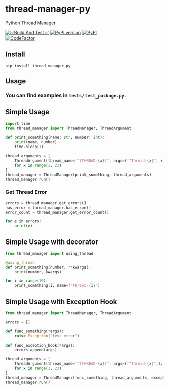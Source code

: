 # thread-manager-py
Python Thread Manager

[![✅Build And Test ✅](https://github.com/sanggi-wjg/py-thread-manager/actions/workflows/build-test.yml/badge.svg)](https://github.com/sanggi-wjg/py-thread-manager/actions/workflows/build-test.yml)
[![PyPI version](https://badge.fury.io/py/thread-manager-py.svg)](https://badge.fury.io/py/thread-manager-py)
[![PyPI](https://img.shields.io/pypi/pyversions/thread-manager-py.svg)](https://pypi.python.org/pypi/thread-manager-py)
<br/>
[![CodeFactor](https://www.codefactor.io/repository/github/sanggi-wjg/py-thread-manager/badge)](https://www.codefactor.io/repository/github/sanggi-wjg/py-thread-manager)



## Install
```shell
pip install thread-manager-py
```

## Usage
### You can find examples in `tests/test_package.py`.


## Simple Usage
```python
import time
from thread_manager import ThreadManager, ThreadArgument

def print_something(name: str, number: int):
    print(name, number)
    time.sleep(1)

thread_arguments = [
    ThreadArgument(thread_name=f"[THREAD-{x}]", args=(f"Thread-{x}", x), kwargs={}, )
    for x in range(1, 23)
]
thread_manager = ThreadManager(print_something, thread_arguments)
thread_manager.run()
```

### Get Thread Error
```python
errors = thread_manager.get_errors()
has_error = thread_manager.has_error()
error_count = thread_manager.get_error_count()

for e in errors:
    print(e)
```

## Simple Usage with decorator
```python
from thread_manager import using_thread

@using_thread
def print_something(number, **kwargs):
    print(number, kwargs)

for i in range(10):
    print_something(i, name=f"thread-{i}")
```

## Simple Usage with Exception Hook
```python
from thread_manager import ThreadManager, ThreadArgument

errors = []

def func_something(*args):
    raise Exception("test error")

def func_exception_hook(*args):
    errors.append(args)

thread_arguments = [
    ThreadArgument(thread_name=f"[THREAD-{x}]", args=(f"Thread-{x}",), kwargs={})
    for x in range(1, 23)
]
thread_manager = ThreadManager(func_something, thread_arguments, except_hook=func_exception_hook)
thread_manager.run()
```
